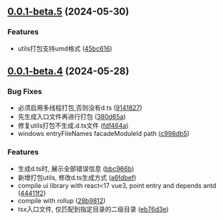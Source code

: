## [0.0.1-beta.5](https://github.com/wont-org/tools/compare/v0.0.1-beta.4...v0.0.1-beta.5) (2024-05-30)


### Features

* utils打包支持umd格式 ([45bc616](https://github.com/wont-org/tools/commit/45bc61601b2d22dc7301418c1eda5473dbf769e5))



## [0.0.1-beta.4](https://github.com/wont-org/tools/compare/44411f2ff75122d87ed5afd405d7380be7336776...v0.0.1-beta.4) (2024-05-28)


### Bug Fixes

* 必须启用多线程打包,否则没有d.ts ([9141827](https://github.com/wont-org/tools/commit/9141827c647eb8720f47ae982c4cf8d1067b02b9))
* 先生成入口文件再进行打包 ([380d65a](https://github.com/wont-org/tools/commit/380d65ad7e904b61adb885703bb1aaa0873b1393))
* 修复utils打包不生成.d.ts文件 ([fdf464a](https://github.com/wont-org/tools/commit/fdf464ad82f78c8729287d22c8a9f32e63adff7f))
* windows entryFileNames facadeModuleId path ([c998db5](https://github.com/wont-org/tools/commit/c998db5a6e653a1404dd5c1b79e26e55f91fa58f))


### Features

* 生成d.ts时, 展示全部错误信息 ([bbc966b](https://github.com/wont-org/tools/commit/bbc966b741c45b2534af66b95127026be7a81224))
* 新增打包utils, 修改d.ts生成方式 ([a6fdbef](https://github.com/wont-org/tools/commit/a6fdbef9dec9d952f8c8a82559e1434e45701a7e))
* compile ui library with react<17 vue3, point entry and depends antd ([44411f2](https://github.com/wont-org/tools/commit/44411f2ff75122d87ed5afd405d7380be7336776))
* compile with rollup ([28b9812](https://github.com/wont-org/tools/commit/28b9812f351954a184f487021d604afde68142bb))
* tsx入口文件, 仅匹配到指定目录的二级目录 ([eb76d3e](https://github.com/wont-org/tools/commit/eb76d3e8db08d0326b54d0edd9181759520b43a1))




